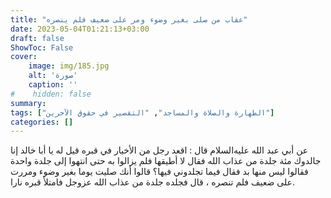 ```yaml
---
title: "عقاب من صلى بغير وضوء ومر على ضعيف فلم ينصره"
date: 2023-05-04T01:21:13+03:00
draft: false
ShowToc: False
cover:
    image: img/185.jpg
    alt: 'صورة'
    caption: ''
#    hidden: false
summary: 
tags: ["الطهارة والصلاة والمساجد", "التقصير في حقوق الآخرين"]
categories: []
---
```

عن أبي عبد الله
عليه‌السلام قال : اقعد رجل من الأخيار في قبره قيل له يا أبا خالد
إنا جالدوك مئة جلدة من عذاب الله فقال لا أطيقها فلم يزالوا به حتى
انتهوا إلى جلدة واحدة فقالوا ليس منها بد فقال فيما تجلدوني فيها؟
قالوا أنك صليت يوما بغير وضوء ومررت على ضعيف فلم تنصره ، قال
فجلده جلدة من عذاب الله عزوجل فامتلأ قبره نارا.

